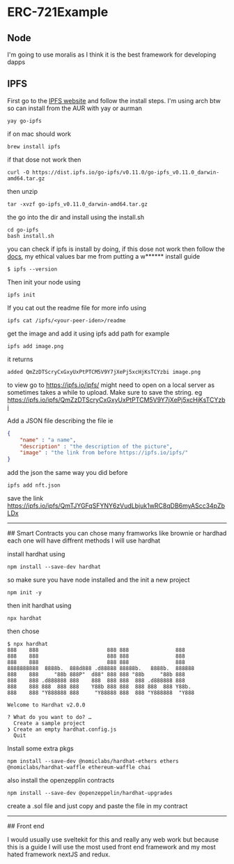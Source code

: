 # ERC-721Example
## Node

I'm going to use moralis as I think it is the best framework for developing dapps

## IPFS
First go to the [IPFS website](https://docs.ipfs.io/install/command-line/#official-distributions) and follow the install steps. I'm using arch btw so can install from the AUR with yay or aurman
```
yay go-ipfs
```
if on mac should work
```
brew install ipfs
```
if that dose not work then 
```
curl -O https://dist.ipfs.io/go-ipfs/v0.11.0/go-ipfs_v0.11.0_darwin-amd64.tar.gz
```
then unzip 
```
tar -xvzf go-ipfs_v0.11.0_darwin-amd64.tar.gz
```
the go into the dir and install using the install.sh 
```
cd go-ipfs
bash install.sh
```
you can check if ipfs is install by doing, if this dose not work then follow the [docs](https://docs.ipfs.io/install/command-line/#official-distributions), my ethical values bar me from putting a w****** install guide
```
$ ipfs --version
```
Then init your node using 
```
ipfs init
```
If you cat out the readme file for more info using 
```
ipfs cat /ipfs/<your-peer-iden>/readme
```
get the image and add it using ipfs add path for example
```
ipfs add image.png
```
it returns
```
added QmZzDTScryCxGxyUxPtPTCM5V9Y7jXePj5xcHjKsTCYzbi image.png
```
to view go to https://ipfs.io/ipfs/<your link> 
might need to open on a local server as sometimes takes a while to upload. Make sure to save the string. 
eg https://ipfs.io/ipfs/QmZzDTScryCxGxyUxPtPTCM5V9Y7jXePj5xcHjKsTCYzbi

Add a JSON file describing the file ie
```json
{
    "name" : "a name",
    "description" : "the description of the picture",
    "image" : "the link from before https://ipfs.io/ipfs/"
}
```
add the json the same way you did before
```
ipfs add nft.json
```
save the link
https://ipfs.io/ipfs/QmTJYGFqSFYNY6zVudLbjuk1wRC8qDB6myAScc34pZbLDx

<hr> 
## Smart Contracts
you can chose many framworks like brownie or hardhad each one will have diffrent methods I will use hardhat 

install hardhat using 
```
npm install --save-dev hardhat
```
so make sure you have node installed and the init a new project
```
npm init -y
```
then init hardhat using 
```
npx hardhat
```
then chose 
```
$ npx hardhat
888    888                      888 888               888
888    888                      888 888               888
888    888                      888 888               888
8888888888  8888b.  888d888 .d88888 88888b.   8888b.  888888
888    888     "88b 888P"  d88" 888 888 "88b     "88b 888
888    888 .d888888 888    888  888 888  888 .d888888 888
888    888 888  888 888    Y88b 888 888  888 888  888 Y88b.
888    888 "Y888888 888     "Y88888 888  888 "Y888888  "Y888

Welcome to Hardhat v2.0.0

? What do you want to do? …
  Create a sample project
❯ Create an empty hardhat.config.js
  Quit
```
Install some extra pkgs 
```
npm install --save-dev @nomiclabs/hardhat-ethers ethers @nomiclabs/hardhat-waffle ethereum-waffle chai
```
also install the openzepplin contracts
```
npm install --save-dev @openzeppelin/hardhat-upgrades
```
create a .sol file and just copy and paste the file in my contract

<hr>
## Front end 

I would usually use sveltekit for this and really any web work but because this is a guide I will use the most used front end framework and my most hated framework nextJS and redux. 
